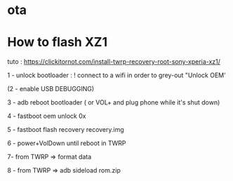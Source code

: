 # ota


# How to flash XZ1

tuto : https://clickitornot.com/install-twrp-recovery-root-sony-xperia-xz1/


1 - unlock bootloader : ! connect to a wifi in order to
grey-out "Unlock OEM'

(2 - enable USB DEBUGGING)

3 - adb reboot bootloader ( or VOL+ and plug phone while it's shut down)


4 - fastboot oem unlock 0x<unlock code>

5 - fastboot flash recovery recovery.img
  
6 - power+VolDown until reboot in TWRP

7- from TWRP => format data 

8 - from TWRP => adb sideload rom.zip
